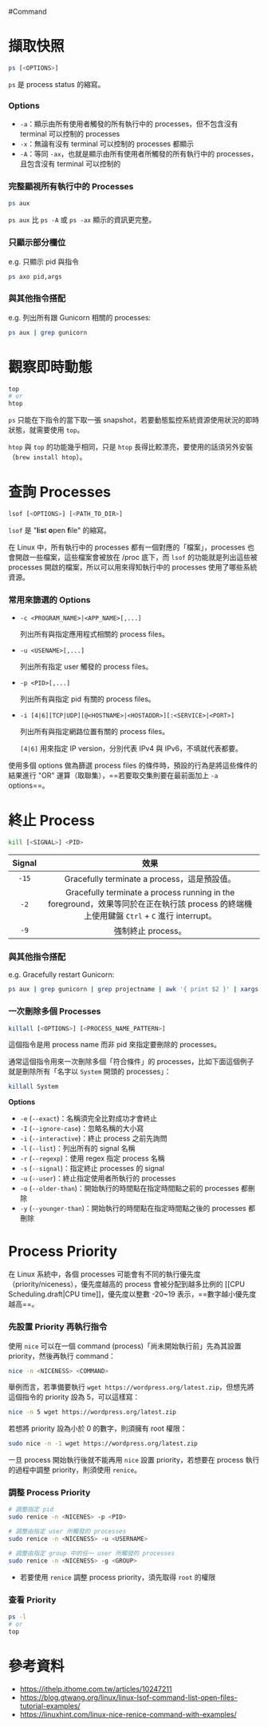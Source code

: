 #Command 

# 擷取快照

```sh
ps [<OPTIONS>]
```

`ps` 是 process status 的縮寫。

### Options

- `-a`：顯示由所有使用者觸發的所有執行中的 processes，但不包含沒有 terminal 可以控制的 processes
- `-x`：無論有沒有 terminal 可以控制的 processes 都顯示
- `-A`：等同 `-ax`，也就是顯示由所有使用者所觸發的所有執行中的 processes，且包含沒有 terminal 可以控制的

### 完整顯視所有執行中的 Processes

```bash
ps aux
```

`ps aux` 比 `ps -A` 或 `ps -ax` 顯示的資訊更完整。

### 只顯示部分欄位

e.g. 只顯示 pid 與指令

```bash
ps axo pid,args
```

### 與其他指令搭配

e.g. 列出所有跟 Gunicorn 相關的 processes:

```bash
ps aux | grep gunicorn
```

# 觀察即時動態

```bash
top
# or
htop
```

`ps` 只能在下指令的當下取一張 snapshot，若要動態監控系統資源使用狀況的即時狀態，就需要使用 `top`。

`htop` 與 `top` 的功能幾乎相同，只是 `htop` 長得比較漂亮，要使用的話須另外安裝（`brew install htop`）。

# 查詢 Processes

```sh
lsof [<OPTIONS>] [<PATH_TO_DIR>]
```

`lsof` 是 "**l**i**s**t **o**pen **f**ile" 的縮寫。

在 Linux 中，所有執行中的 processes 都有一個對應的「檔案」，processes 也會開啟一些檔案，這些檔案會被放在 /proc 底下，而 `lsof` 的功能就是列出這些被 processes 開啟的檔案，所以可以用來得知執行中的 processes 使用了哪些系統資源。

### 常用來篩選的 Options

- `-c <PROGRAM_NAME>|<APP_NAME>[,...]`

    列出所有與指定應用程式相關的 process files。

- `-u <USENAME>[,...]`

    列出所有指定 user 觸發的 process files。

- `-p <PID>[,...]`

    列出所有與指定 pid 有關的 process files。

- `-i [4|6][TCP|UDP][@<HOSTNAME>|<HOSTADDR>][:<SERVICE>|<PORT>]`

    列出所有與指定網路位置有關的 process files。

    `[4|6]` 用來指定 IP version，分別代表 IPv4 與 IPv6，不填就代表都要。

使用多個 options 做為篩選 process files 的條件時，預設的行為是將這些條件的結果進行 "OR" 運算（取聯集），==若要取交集則要在最前面加上 `-a` options==。

# 終止 Process

```sh
kill [<SIGNAL>] <PID>
```

|Signal|效果|
|:-:|:-:|
|`-15`|Gracefully terminate a process，這是預設值。|
|`-2`|Gracefully terminate a process running in the foreground，效果等同於在正在執行該 process 的終端機上使用鍵盤 `Ctrl` + `C` 進行 interrupt。|
|`-9`|強制終止 process。|

### 與其他指令搭配

e.g. Gracefully restart Gunicorn:

```bash
ps aux | grep gunicorn | grep projectname | awk '{ print $2 }' | xargs kill -HUP
```

### 一次刪除多個 Processes

```sh
killall [<OPTIONS>] [<PROCESS_NAME_PATTERN>]
```

這個指令是用 process name 而非 pid 來指定要刪除的 processes。

通常這個指令用來一次刪除多個「符合條件」的 processes，比如下面這個例子就是刪除所有「名字以 `System` 開頭的 processes」：

```bash
killall System
```

**Options**

- `-e` (`--exact`)：名稱須完全比對成功才會終止
- `-I` (`--ignore-case`)：忽略名稱的大小寫
- `-i` (`--interactive`)：終止 process 之前先詢問
- `-l` (`--list`)：列出所有的 signal 名稱
- `-r` (`--regexp`)：使用 regex 指定 process 名稱
- `-s` (`--signal`)：指定終止 processes 的 signal
- `-u` (`--user`)：終止指定使用者所執行的 processes
- `-o` (`--older-than`)：開始執行的時間點在指定時間點之前的 processes 都刪除
- `-y` (`--younger-than`)：開始執行的時間點在指定時間點之後的 processes 都刪除

# Process Priority

在 Linux 系統中，各個 processes 可能會有不同的執行優先度（priority/niceness），優先度越高的 process 會被分配到越多比例的 [[CPU Scheduling.draft|CPU time]]，優先度以整數 -20~19 表示，==數字越小優先度越高==。

### 先設置 Priority 再執行指令

使用 `nice` 可以在一個 command (process)「尚未開始執行前」先為其設置 priority，然後再執行 command：

```sh
nice -n <NICENESS> <COMMAND>
```

舉例而言，若準備要執行 `wget https://wordpress.org/latest.zip`，但想先將這個指令的 priority 設為 5，可以這樣寫：

```bash
nice -n 5 wget https://wordpress.org/latest.zip
```

若想將 priority 設為小於 0 的數字，則須擁有 root 權限：

```bash
sudo nice -n -1 wget https://wordpress.org/latest.zip
```

一旦 process 開始執行後就不能再用 `nice` 設置 priority，若想要在 process 執行的過程中調整 priority，則須使用 `renice`。

### 調整 Process Priority

```bash
# 調整指定 pid
sudo renice -n <NICENES> -p <PID>

# 調整由指定 user 所觸發的 processes
sudo renice -n <NICENESS> -u <USERNAME>

# 調整由指定 group 中的任一 user 所觸發的 processes
sudo renice -n <NICENESS> -g <GROUP>
```

- 若要使用 `renice` 調整 process priority，須先取得 `root` 的權限

### 查看 Priority

```bash
ps -l
# or
top
```

# 參考資料

- <https://ithelp.ithome.com.tw/articles/10247211>
- <https://blog.gtwang.org/linux/linux-lsof-command-list-open-files-tutorial-examples/>
- <https://linuxhint.com/linux-nice-renice-command-with-examples/>
